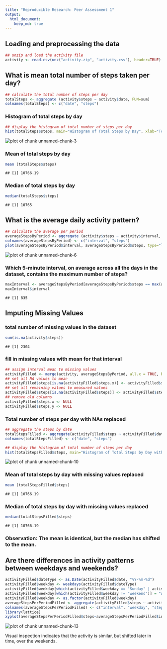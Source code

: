 ```yaml
---
title: "Reproducible Research: Peer Assessment 1"
output: 
  html_document:
    keep_md: true
---
```



## Loading and preprocessing the data

```r
## unzip and load the activity file
activity <- read.csv(unz("activity.zip", "activity.csv"), header=TRUE)
```

## What is mean total number of steps taken per day?

```r
## calculate the total number of steps per day
totalSteps <- aggregate (activity$steps ~ activity$date, FUN=sum)
colnames(totalSteps) <- c("date", "steps")
```

### Histogram of total steps by day

```r
## display the histogram of total number of steps per day
hist(totalSteps$steps, main="Histogram of Total Steps by Day", xlab="Total Steps")
```

![plot of chunk unnamed-chunk-3](figure/unnamed-chunk-3-1.png) 

### Mean of total steps by day

```r
mean (totalSteps$steps)
```

```
## [1] 10766.19
```

### Median of total steps by day

```r
median(totalSteps$steps)
```

```
## [1] 10765
```

## What is the average daily activity pattern?

```r
## calculate the average per period
averageStepsByPeriod <- aggregate (activity$steps ~ activity$interval, FUN=mean)
colnames(averageStepsByPeriod) <- c("interval", "steps")
plot(averageStepsByPeriod$interval, averageStepsByPeriod$steps, type="l", xlab="Time of Day", ylab="Average Steps")
```

![plot of chunk unnamed-chunk-6](figure/unnamed-chunk-6-1.png) 

### Which 5-minute interval, on average across all the days in the dataset, contains the maximum number of steps?

```r
maxInterval <- averageStepsByPeriod[averageStepsByPeriod$steps == max(averageStepsByPeriod$steps),]
maxInterval$interval
```

```
## [1] 835
```

## Imputing Missing Values

### total number of missing values in the dataset

```r
sum(is.na(activity$steps))
```

```
## [1] 2304
```

### fill in missing values with mean for that interval


```r
## assign interval mean to missing values 
activityFilled <- merge(activity, averageStepsByPeriod, all.x = TRUE, by.x="interval", by.y="interval")
## set all NA values to mean
activityFilled$steps[is.na(activityFilled$steps.x)] <- activityFilled$steps.y[is.na(activityFilled$steps.x)]
## set all remaining values to measured values
activityFilled$steps[is.na(activityFilled$steps)] <- activityFilled$steps.x[is.na(activityFilled$steps)]
## remove old columns
activityFilled$steps.x <- NULL
activityFilled$steps.y <- NULL
```

### Total number of steps per day with NAs replaced

```r
## aggregate the steps by date
totalStepsFilled <- aggregate(activityFilled$steps ~ activityFilled$date, FUN=sum)
colnames(totalStepsFilled) <- c("date", "steps")

## display the histogram of total number of steps per day
hist(totalStepsFilled$steps, main="Histogram of Total Steps by Day with missing values replaced")
```

![plot of chunk unnamed-chunk-10](figure/unnamed-chunk-10-1.png) 

### Mean of total steps by day with missing values replaced

```r
mean (totalStepsFilled$steps)
```

```
## [1] 10766.19
```

### Median of total steps by day with missing values replaced

```r
median(totalStepsFilled$steps)
```

```
## [1] 10766.19
```
### Observation: The mean is identical, but the median has shifted to the mean.

## Are there differences in activity patterns between weekdays and weekends?


```r
activityFilled$dateType <- as.Date(activityFilled$date, "%Y-%m-%d")
activityFilled$weekday <- weekdays(activityFilled$dateType)
activityFilled$weekday[which(activityFilled$weekday == "Sunday" | activityFilled$weekday =="Saturday")] = "weekend" 
activityFilled$weekday[which(activityFilled$weekday != "weekend")] = "weekday" 
activityFilled$weekday <- as.factor(activityFilled$weekday)
averageStepsPerPeriodFilled <- aggregate(activityFilled$steps ~ activityFilled$interval+activityFilled$weekday, FUN=mean)
colnames(averageStepsPerPeriodFilled) <- c("interval", "weekday", "steps")
library(lattice)
xyplot(averageStepsPerPeriodFilled$steps~averageStepsPerPeriodFilled$interval|averageStepsPerPeriodFilled$weekday, type="l", xlab="Interval", ylab="Number of Steps", layout=c(1,2,1))
```

![plot of chunk unnamed-chunk-13](figure/unnamed-chunk-13-1.png) 

Visual inspection indicates that the activity is similar, but shifted later in time, over the weekends.
